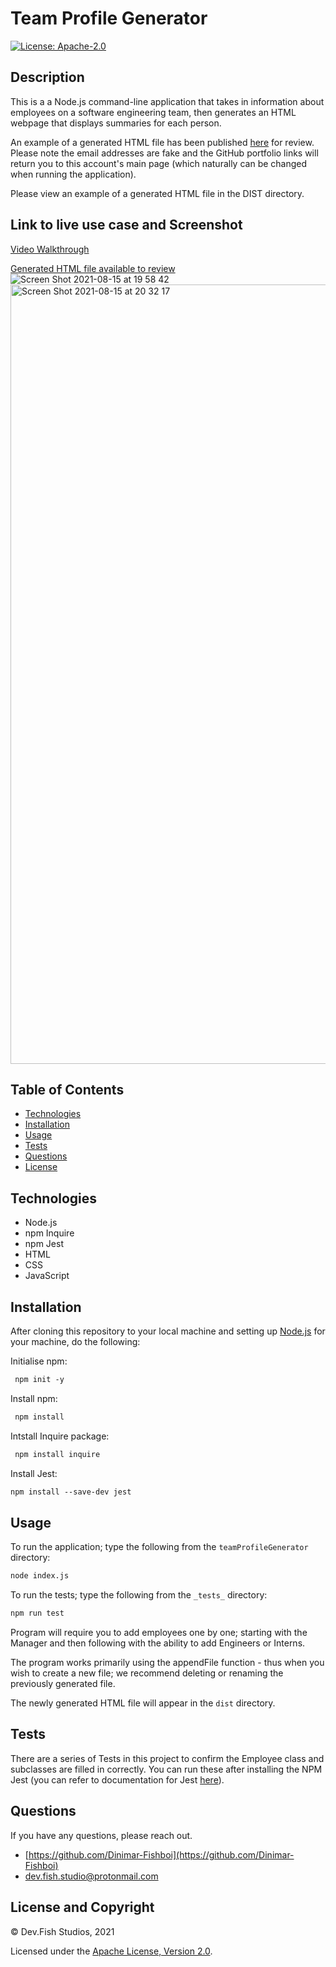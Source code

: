 # Team Profile Generator

[![License: Apache-2.0](https://img.shields.io/badge/License-Apache%202.0-blue.svg)](https://opensource.org/licenses/Apache-2.0)

## Description

This is a a Node.js command-line application that takes in information about employees on a software engineering team, then generates an HTML webpage that displays summaries for each person.

An example of a generated HTML file has been published [here](https://dinimar-fishboi.github.io/Team-Profile-Generator/) for review. Please note the email addresses are fake and the GitHub portfolio links will return you to this account's main page (which naturally can be changed when running the application).

Please view an example of a generated HTML file in the DIST directory.

## Link to live use case and Screenshot

[Video Walkthrough](https://vimeo.com/587413531)

[Generated HTML file available to review](https://dinimar-fishboi.github.io/Team-Profile-Generator/)
![Screen Shot 2021-08-15 at 19 58 42](https://user-images.githubusercontent.com/83541287/129474773-d2eae4b1-d024-418f-b5b3-c6cb27d883e0.png)
<img width="1247" alt="Screen Shot 2021-08-15 at 20 32 17" src="https://user-images.githubusercontent.com/83541287/129475578-cb3b3cfc-7633-4cfe-95b5-899ccccd21cf.png">

## Table of Contents 
- [Technologies](#technologies)
- [Installation](#installation)
- [Usage](#usage)
- [Tests](#tests)
- [Questions](#questions)
- [License](#license-and-copyright)

## Technologies
- Node.js
- npm Inquire
- npm Jest
- HTML
- CSS
- JavaScript

## Installation

After cloning this repository to your local machine and setting up [Node.js](https://nodejs.org/en/) for your machine, do the following:

Initialise npm:
```md
 npm init -y
```
Install npm:
```md
 npm install
```

Intstall Inquire package:
```md
 npm install inquire
```

Install Jest:
```md
npm install --save-dev jest
```

## Usage

To run the application; type the following from the ```teamProfileGenerator``` directory:
```md
node index.js
```
To run the tests; type the following from the ```_tests_``` directory:
```md
npm run test
```

Program will require you to add employees one by one; starting with the Manager and then following with the ability to add Engineers or Interns.

The program works primarily using the appendFile function - thus when you wish to create a new file; we recommend deleting or renaming the previously generated file.

The newly generated HTML file will appear in the ```dist``` directory.

## Tests

There are a series of Tests in this project to confirm the Employee class and subclasses are filled in correctly. You can run these after installing the NPM Jest (you can refer to documentation for Jest [here](https://jestjs.io/docs/getting-started)).

## Questions

If you have any questions, please reach out.

- [https://github.com/Dinimar-Fishboi](https://github.com/Dinimar-Fishboi)
- [dev.fish.studio@protonmail.com](#dev.fish.studio@protonmail.com)

## License and Copyright

 © Dev.Fish Studios, 2021

Licensed under the [Apache License, Version 2.0](LICENSE).


